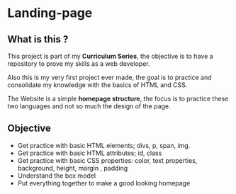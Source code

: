 # Landing-page

## What is this ?

This project is part of my **Curriculum Series**, the objective is to have a repository to prove my skills as a web developer.

Also this is my very first project ever made, the goal is to practice and consolidate my knowledge with the basics of HTML and CSS.

The Website is a simple **homepage structure**, the focus is to practice these two languages and not so much the design of the page.

## Objective

- Get practice with basic HTML elements; divs, p, span, img.
- Get practice with basic HTML attributes; id, class
- Get practice with basic CSS properties: color, text properties, background, height, margin , padding
- Understand the box model
- Put everything together to make a good looking homepage
